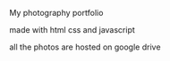 My photography portfolio

made with html css and javascript

all the photos are hosted on google drive